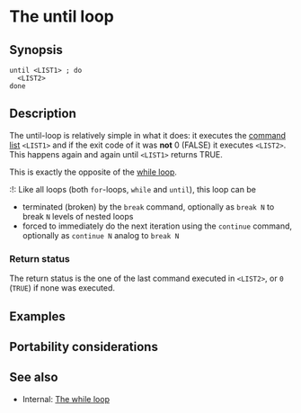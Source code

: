 # The until loop

## Synopsis

    until <LIST1> ; do
      <LIST2>
    done

## Description

The until-loop is relatively simple in what it does: it executes the
[command list](../../syntax/basicgrammar.md#lists) `<LIST1>` and if the exit
code of it was **not** 0 (FALSE) it executes `<LIST2>`. This happens
again and again until `<LIST1>` returns TRUE.

This is exactly the opposite of the [while
loop](../../syntax/ccmd/while_loop.md).

:!: Like all loops (both `for`-loops, `while` and `until`), this loop
can be

- terminated (broken) by the `break` command, optionally as `break N` to
  break `N` levels of nested loops
- forced to immediately do the next iteration using the `continue`
  command, optionally as `continue N` analog to `break N`

### Return status

The return status is the one of the last command executed in `<LIST2>`,
or `0` (`TRUE`) if none was executed.

## Examples

## Portability considerations

## See also

- Internal: [The while loop](../../syntax/ccmd/while_loop.md)
